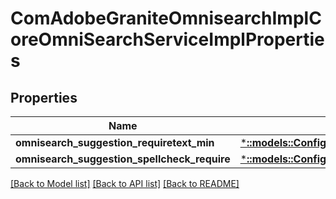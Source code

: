 # ComAdobeGraniteOmnisearchImplCoreOmniSearchServiceImplProperties

## Properties
Name | Type | Description | Notes
------------ | ------------- | ------------- | -------------
**omnisearch_suggestion_requiretext_min** | [***::models::ConfigNodePropertyInteger**](configNodePropertyInteger.md) |  | [optional] 
**omnisearch_suggestion_spellcheck_require** | [***::models::ConfigNodePropertyBoolean**](configNodePropertyBoolean.md) |  | [optional] 

[[Back to Model list]](../README.md#documentation-for-models) [[Back to API list]](../README.md#documentation-for-api-endpoints) [[Back to README]](../README.md)


